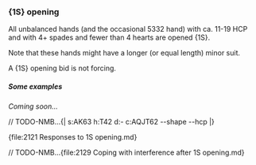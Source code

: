 ### <a name="1S_opening"> {1S} opening

All unbalanced hands (and the occasional 5332 hand) with ca. 11-19 HCP and with 4+ spades and fewer than 4 hearts are opened {1S}.

Note that these hands might have a longer (or equal length) minor suit.

A {1S} opening bid is not forcing.

##### Some examples

_Coming soon..._

// TODO-NMB...{| s:AK63 h:T42 d:- c:AQJT62 --shape --hcp |}

{file:2121 Responses to 1S opening.md}

// TODO-NMB...{file:2129 Coping with interference after 1S opening.md}
